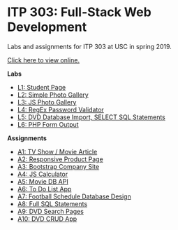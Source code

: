 # ITP 303: Full-Stack Web Development
Labs and assignments for ITP 303 at USC in spring 2019.

[Click here to view online.](http://303.itpwebdev.com/~vannieke/student_page.html)

**Labs**
* [L1: Student Page](https://github.com/mattvanniekerk/itp303/tree/master/labs/lab1)
* [L2: Simple Photo Gallery](https://github.com/mattvanniekerk/itp303/tree/master/labs/lab2)
* [L3: JS Photo Gallery](https://github.com/mattvanniekerk/itp303/tree/master/labs/lab3)
* [L4: RegEx Password Validator](https://github.com/mattvanniekerk/itp303/tree/master/labs/lab4)
* [L5: DVD Database Import, SELECT SQL Statements](https://github.com/mattvanniekerk/itp303/tree/master/labs/lab5)
* [L6: PHP Form Output](https://github.com/mattvanniekerk/itp303/tree/master/labs/lab6)

**Assignments**
* [A1: TV Show / Movie Article](https://github.com/mattvanniekerk/itp303/tree/master/assignments/assignment01)
* [A2: Responsive Product Page](https://github.com/mattvanniekerk/itp303/tree/master/assignments/assignment02)
* [A3: Bootstrap Company Site](https://github.com/mattvanniekerk/itp303/tree/master/assignments/assignment03)
* [A4: JS Calculator](https://github.com/mattvanniekerk/itp303/tree/master/assignments/assignment04)
* [A5: Movie DB API](https://github.com/mattvanniekerk/itp303/tree/master/assignments/assignment05)
* [A6: To Do List App](https://github.com/mattvanniekerk/itp303/tree/master/assignments/assignment06)
* [A7: Football Schedule Database Design](https://github.com/mattvanniekerk/itp303/tree/master/assignments/assignment07)
* [A8: Full SQL Statements](https://github.com/mattvanniekerk/itp303/tree/master/assignments/assignment08)
* [A9: DVD Search Pages](https://github.com/mattvanniekerk/itp303/tree/master/assignments/assignment09)
* [A10: DVD CRUD App](https://github.com/mattvanniekerk/itp303/tree/master/assignments/assignment10)
